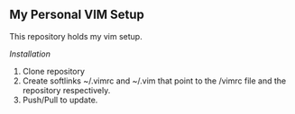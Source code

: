 My Personal VIM Setup
---------------------

This repository holds my vim setup.

*Installation*

1. Clone repository
2. Create softlinks ~/.vimrc and ~/.vim that point to the /vimrc file and 
   the repository respectively.
3. Push/Pull to update.
